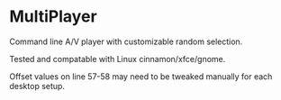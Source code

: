 # MultiPlayer
Command line A/V player with customizable random selection.


Tested and compatable with Linux cinnamon/xfce/gnome.


Offset values on line 57-58 may need to be tweaked manually for each desktop setup.
